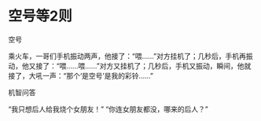 # 空号等2则

空号 

乘火车，一哥们手机振动两声，他接了：“喂……”对方挂机了；几秒后，手机再振动，他又接了：“喂……喂……”对方又挂机了；几秒后，手机又振动，瞬间，他就接了，大吼一声：“那个‘是空号’是我的彩铃……” 

机智问答 

“我只想后人给我烧个女朋友！” “你连女朋友都没，哪来的后人？”